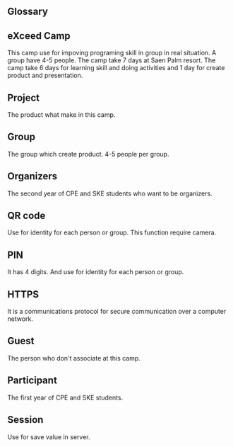 ## Glossary

## eXceed Camp
  This camp use for impoving programing skill in group in real situation. A group have 4-5 people. The camp take 7 days at Saen Palm resort. The camp take 6 days for learning skill and doing activities and 1 day for create product and presentation.
  
## Project
  The product what make in this camp.
  
## Group
  The group which create product. 4-5 people per group. 
  
## Organizers
  The second year of CPE and SKE students who want to be organizers.
  
## QR code
  Use for identity for each person or group. This function require camera.
  
## PIN
  It has 4 digits. And use for identity for each person or group.
  
## HTTPS
  It is a communications protocol for secure communication over a computer network.
  
## Guest
  The person who don't associate at this camp.

## Participant
  The first year of CPE and SKE students.
  
## Session
  Use for save value in server.
